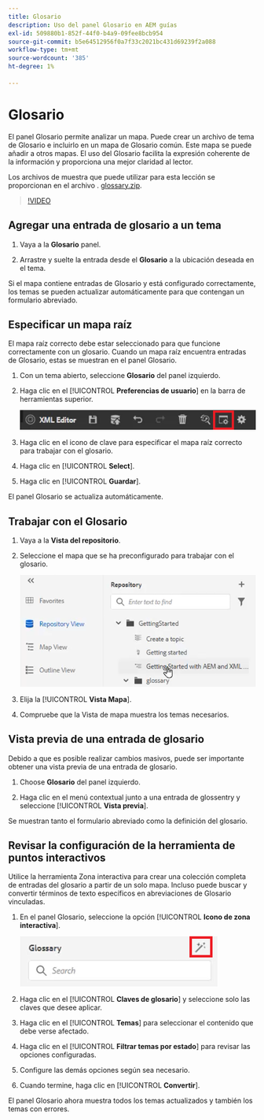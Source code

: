 ```yaml
---
title: Glosario
description: Uso del panel Glosario en AEM guías
exl-id: 509880b1-852f-44f0-b4a9-09fee8bcb954
source-git-commit: b5e64512956f0a7f33c2021bc431d69239f2a088
workflow-type: tm+mt
source-wordcount: '385'
ht-degree: 1%

---
```


# Glosario

El panel Glosario permite analizar un mapa. Puede crear un archivo de tema de Glosario e incluirlo en un mapa de Glosario común. Este mapa se puede añadir a otros mapas. El uso del Glosario facilita la expresión coherente de la información y proporciona una mejor claridad al lector.

Los archivos de muestra que puede utilizar para esta lección se proporcionan en el archivo . [glossary.zip](assets/glossary.zip).

>[!VIDEO](https://video.tv.adobe.com/v/342765)

## Agregar una entrada de glosario a un tema

1. Vaya a la **Glosario** panel.

2. Arrastre y suelte la entrada desde el **Glosario** a la ubicación deseada en el tema.

Si el mapa contiene entradas de Glosario y está configurado correctamente, los temas se pueden actualizar automáticamente para que contengan un formulario abreviado.

## Especificar un mapa raíz

El mapa raíz correcto debe estar seleccionado para que funcione correctamente con un glosario. Cuando un mapa raíz encuentra entradas de Glosario, estas se muestran en el panel Glosario.

1. Con un tema abierto, seleccione **Glosario** del panel izquierdo.

2. Haga clic en el [!UICONTROL **Preferencias de usuario**] en la barra de herramientas superior.

   ![Icono de preferencias de usuario](images/reuse/user-prefs-icon.png)

3. Haga clic en el icono de clave para especificar el mapa raíz correcto para trabajar con el glosario.

4. Haga clic en [!UICONTROL **Select**].

5. Haga clic en [!UICONTROL **Guardar**].

El panel Glosario se actualiza automáticamente.

## Trabajar con el Glosario

1. Vaya a la **Vista del repositorio**.

2. Seleccione el mapa que se ha preconfigurado para trabajar con el glosario.

   ![Icono de mapa de preconfiguración](images/lesson-10/preconfig-map.png)

3. Elija la [!UICONTROL **Vista Mapa**].

4. Compruebe que la Vista de mapa muestra los temas necesarios.

## Vista previa de una entrada de glosario

Debido a que es posible realizar cambios masivos, puede ser importante obtener una vista previa de una entrada de glosario.

1. Choose **Glosario** del panel izquierdo.

2. Haga clic en el menú contextual junto a una entrada de glossentry y seleccione [!UICONTROL **Vista previa**].

Se muestran tanto el formulario abreviado como la definición del glosario.

## Revisar la configuración de la herramienta de puntos interactivos

Utilice la herramienta Zona interactiva para crear una colección completa de entradas del glosario a partir de un solo mapa. Incluso puede buscar y convertir términos de texto específicos en abreviaciones de Glosario vinculadas.

1. En el panel Glosario, seleccione la opción [!UICONTROL **Icono de zona interactiva**].

   ![Icono de zona interactiva](images/lesson-10/hotspot-icon.png)

2. Haga clic en el [!UICONTROL **Claves de glosario**] y seleccione solo las claves que desee aplicar.

3. Haga clic en el [!UICONTROL **Temas**] para seleccionar el contenido que debe verse afectado.

4. Haga clic en el [!UICONTROL **Filtrar temas por estado**] para revisar las opciones configuradas.

5. Configure las demás opciones según sea necesario.

6. Cuando termine, haga clic en [!UICONTROL **Convertir**].

El panel Glosario ahora muestra todos los temas actualizados y también los temas con errores.
